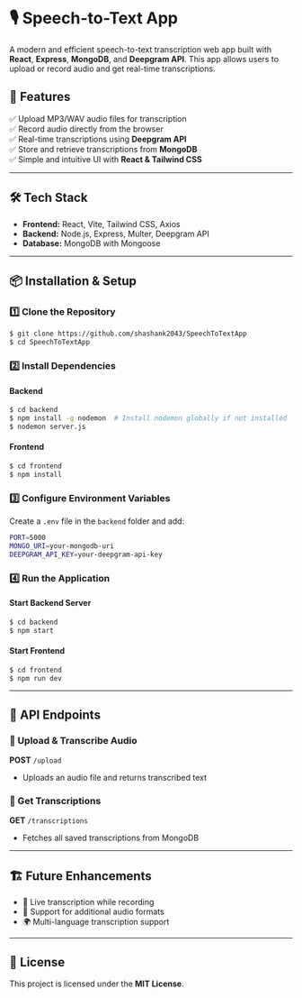 # 🎙️ Speech-to-Text App

A modern and efficient speech-to-text transcription web app built with **React**, **Express**, **MongoDB**, and **Deepgram API**. This app allows users to upload or record audio and get real-time transcriptions.

## 🚀 Features

✅ Upload MP3/WAV audio files for transcription  
✅ Record audio directly from the browser  
✅ Real-time transcriptions using **Deepgram API**  
✅ Store and retrieve transcriptions from **MongoDB**  
✅ Simple and intuitive UI with **React & Tailwind CSS**

---

## 🛠️ Tech Stack

- **Frontend:** React, Vite, Tailwind CSS, Axios  
- **Backend:** Node.js, Express, Multer, Deepgram API  
- **Database:** MongoDB with Mongoose  

---

## 📦 Installation & Setup

### 1️⃣ Clone the Repository
```sh
$ git clone https://github.com/shashank2043/SpeechToTextApp
$ cd SpeechToTextApp
```

### 2️⃣ Install Dependencies
#### Backend
```sh
$ cd backend
$ npm install -g nodemon  # Install nodemon globally if not installed
$ nodemon server.js
```
#### Frontend
```sh
$ cd frontend
$ npm install
```

### 3️⃣ Configure Environment Variables
Create a `.env` file in the `backend` folder and add:
```sh
PORT=5000
MONGO_URI=your-mongodb-uri
DEEPGRAM_API_KEY=your-deepgram-api-key
```

### 4️⃣ Run the Application
#### Start Backend Server
```sh
$ cd backend
$ npm start
```
#### Start Frontend
```sh
$ cd frontend
$ npm run dev
```

---

## 📌 API Endpoints

### 🔹 Upload & Transcribe Audio
**POST** `/upload`
- Uploads an audio file and returns transcribed text

### 🔹 Get Transcriptions
**GET** `/transcriptions`
- Fetches all saved transcriptions from MongoDB

---

## 🏗️ Future Enhancements

- 🔄 Live transcription while recording  
- 🎤 Support for additional audio formats  
- 🌍 Multi-language transcription support

---

## 📝 License

This project is licensed under the **MIT License**.
